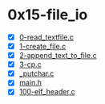 # 0x15-file_io

- [x] [0-read_textfile.c](0-read_textfile.c)
- [x] [1-create_file.c](1-create_file.c)
- [x] [2-append_text_to_file.c](2-append_text_to_file.c)
- [x] [3-cp.c](3-cp.c)
- [x] [_putchar.c](_putchar.c)
- [x] [main.h](main.h)
- [x] [100-elf_header.c](100-elf_header.c)
